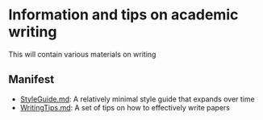 # Information and tips on academic writing

This will contain various materials on writing

## Manifest
- [StyleGuide.md](StyleGuide.md): A relatively minimal style guide that expands over time
- [WritingTips.md](WritingTips.md): A set of tips on how to effectively write papers
